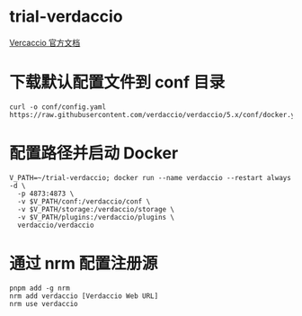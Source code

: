 # trial-verdaccio

[Vercaccio 官方文档](https://verdaccio.org/docs/docker)

# 下载默认配置文件到 conf 目录

```shell
curl -o conf/config.yaml https://raw.githubusercontent.com/verdaccio/verdaccio/5.x/conf/docker.yaml
```

# 配置路径并启动 Docker

```shell
V_PATH=~/trial-verdaccio; docker run --name verdaccio --restart always -d \
  -p 4873:4873 \
  -v $V_PATH/conf:/verdaccio/conf \
  -v $V_PATH/storage:/verdaccio/storage \
  -v $V_PATH/plugins:/verdaccio/plugins \
  verdaccio/verdaccio
```

# 通过 nrm 配置注册源

```shell
pnpm add -g nrm
nrm add verdaccio [Verdaccio Web URL]
nrm use verdaccio
```
